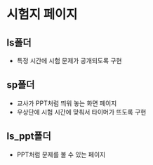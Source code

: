 # 시험지 페이지

## ls폴더

- 특정 시간에 시험 문제가 공개되도록 구현

## sp폴더

- 교사가 PPT처럼 띄워 놓는 화면 페이지
- 우상단에 시험 시간에 맞춰서 타이머가 뜨도록 구현

## ls_ppt폴더

- PPT처럼 문제를 볼 수 있는 페이지
